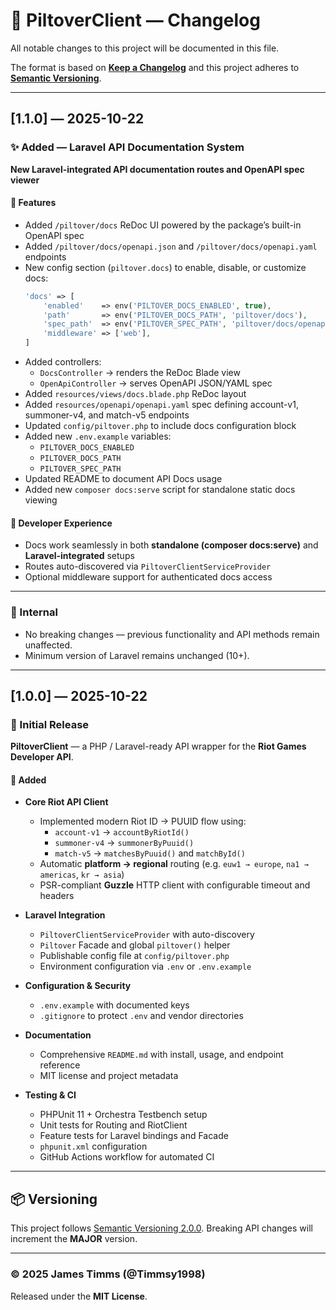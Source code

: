 # 🧠 PiltoverClient — Changelog

All notable changes to this project will be documented in this file.

The format is based on **[Keep a Changelog](https://keepachangelog.com/en/1.1.0/)**
and this project adheres to **[Semantic Versioning](https://semver.org/spec/v2.0.0.html)**.

---

## [1.1.0] — 2025-10-22
### ✨ Added — Laravel API Documentation System

**New Laravel-integrated API documentation routes and OpenAPI spec viewer**

#### 🚀 Features
- Added `/piltover/docs` ReDoc UI powered by the package’s built-in OpenAPI spec  
- Added `/piltover/docs/openapi.json` and `/piltover/docs/openapi.yaml` endpoints  
- New config section (`piltover.docs`) to enable, disable, or customize docs:
  ```php
  'docs' => [
      'enabled'    => env('PILTOVER_DOCS_ENABLED', true),
      'path'       => env('PILTOVER_DOCS_PATH', 'piltover/docs'),
      'spec_path'  => env('PILTOVER_SPEC_PATH', 'piltover/docs/openapi.json'),
      'middleware' => ['web'],
  ]
  ```
- Added controllers:
  - `DocsController` → renders the ReDoc Blade view  
  - `OpenApiController` → serves OpenAPI JSON/YAML spec  
- Added `resources/views/docs.blade.php` ReDoc layout  
- Added `resources/openapi/openapi.yaml` spec defining account-v1, summoner-v4, and match-v5 endpoints  
- Updated `config/piltover.php` to include docs configuration block  
- Added new `.env.example` variables:
  - `PILTOVER_DOCS_ENABLED`
  - `PILTOVER_DOCS_PATH`
  - `PILTOVER_SPEC_PATH`
- Updated README to document API Docs usage  
- Added new `composer docs:serve` script for standalone static docs viewing  

#### 🧩 Developer Experience
- Docs work seamlessly in both **standalone (composer docs:serve)** and **Laravel-integrated** setups  
- Routes auto-discovered via `PiltoverClientServiceProvider`  
- Optional middleware support for authenticated docs access  

---

### 🔧 Internal
- No breaking changes — previous functionality and API methods remain unaffected.
- Minimum version of Laravel remains unchanged (10+).

---

## [1.0.0] — 2025-10-22
### 🎉 Initial Release

**PiltoverClient** — a PHP / Laravel-ready API wrapper for the **Riot Games Developer API**.

#### 🚀 Added
- **Core Riot API Client**
  - Implemented modern Riot ID → PUUID flow using:
    - `account-v1` → `accountByRiotId()`
    - `summoner-v4` → `summonerByPuuid()`
    - `match-v5` → `matchesByPuuid()` and `matchById()`
  - Automatic **platform → regional** routing
    (e.g. `euw1 → europe`, `na1 → americas`, `kr → asia`)
  - PSR-compliant **Guzzle** HTTP client with configurable timeout and headers

- **Laravel Integration**
  - `PiltoverClientServiceProvider` with auto-discovery
  - `Piltover` Facade and global `piltover()` helper
  - Publishable config file at `config/piltover.php`
  - Environment configuration via `.env` or `.env.example`

- **Configuration & Security**
  - `.env.example` with documented keys
  - `.gitignore` to protect `.env` and vendor directories

- **Documentation**
  - Comprehensive `README.md` with install, usage, and endpoint reference
  - MIT license and project metadata

- **Testing & CI**
  - PHPUnit 11 + Orchestra Testbench setup
  - Unit tests for Routing and RiotClient
  - Feature tests for Laravel bindings and Facade
  - `phpunit.xml` configuration
  - GitHub Actions workflow for automated CI

---

## 📦 Versioning
This project follows [Semantic Versioning 2.0.0](https://semver.org/).
Breaking API changes will increment the **MAJOR** version.

---

### © 2025 James Timms (@Timmsy1998)
Released under the **MIT License**.
